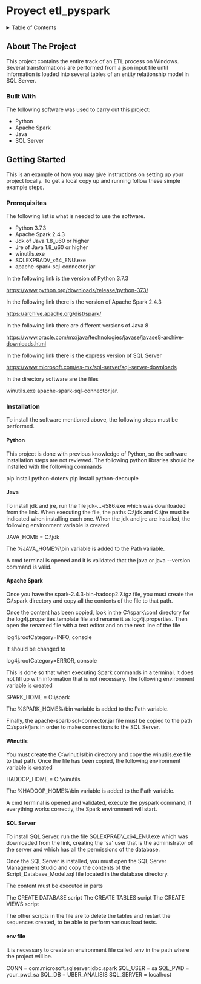 # Proyect etl_pyspark

<!-- TABLE OF CONTENTS -->
<details>
  <summary>Table of Contents</summary>
  <ol>
    <li>
      <a href="#about-the-project">About The Project</a>
      <ul>
        <li><a href="#built-with">Built With</a></li>
      </ul>
    </li>
    <li>
      <a href="#getting-started">Getting Started</a>
      <ul>
        <li><a href="#prerequisites">Prerequisites</a></li>
        <li>
          <a href="#installation">Installation</a>
          <ul>
             <li><a href="#python">Python</a></li>
             <li><a href="#java">Java</a></li>
             <li><a href="#apache-spark">Apache Spark</a></li>
             <li><a href="#winutils">Winutils</a></li>
             <li><a href="#sql-server">SQL Server</a></li>
             <li><a href="#env-file">env file</a></li>
          </ul>
        </li>
      </ul>
    </li>
    <li><a href="#usage">Usage</a></li>
    <li><a href="#contributing">Contributing</a></li>
    <li><a href="#license">License</a></li>
    <li><a href="#contact">Contact</a></li>
  </ol>
</details>

<!-- ABOUT THE PROJECT -->

## About The Project

This project contains the entire track of an ETL process on Windows. Several transformations are performed from a json input file until information is loaded into several tables of an entity relationship model in SQL Server.

### Built With

The following software was used to carry out this project:

- Python
- Apache Spark
- Java
- SQL Server

<!-- GETTING STARTED -->

## Getting Started

This is an example of how you may give instructions on setting up your project locally. To get a local copy up and running follow these simple example steps.

### Prerequisites

The following list is what is needed to use the software.

- Python 3.7.3
- Apache Spark 2.4.3
- Jdk of Java 1.8_u60 or higher
- Jre of Java 1.8_u60 or higher
- winutils.exe
- SQLEXPRADV_x64_ENU.exe
- apache-spark-sql-connector.jar

In the following link is the version of Python 3.7.3

https://www.python.org/downloads/release/python-373/

In the following link there is the version of Apache Spark 2.4.3

https://archive.apache.org/dist/spark/

In the following link there are different versions of Java 8

https://www.oracle.com/mx/java/technologies/javase/javase8-archive-downloads.html

In the following link there is the express version of SQL Server

https://www.microsoft.com/es-mx/sql-server/sql-server-downloads

In the directory software are the files

winutils.exe
apache-spark-sql-connector.jar.

### Installation

To install the software mentioned above, the following steps must be performed.

#### Python

This project is done with previous knowledge of Python, so the software installation steps are not reviewed. The following python libraries should be installed with the following commands

pip install python-dotenv
pip install python-decouple

#### Java

To install jdk and jre, run the file jdk-...-i586.exe which was downloaded from the link. When executing the file, the paths C:\jdk and C:\jre must be indicated when installing each one. When the jdk and jre are installed, the following environment variable is created

JAVA_HOME = C:\jdk

The %JAVA_HOME%\bin variable is added to the Path variable.

A cmd terminal is opened and it is validated that the java or java --version command is valid.

#### Apache Spark

Once you have the spark-2.4.3-bin-hadoop2.7.tgz file, you must create the C:\spark directory and copy all the contents of the file to that path.

Once the content has been copied, look in the C:\spark\conf directory for the log4j.properties.template file and rename it as log4j.properties. Then open the renamed file with a text editor and on the next line of the file

log4j.rootCategory=INFO, console

It should be changed to

log4j.rootCategory=ERROR, console

This is done so that when executing Spark commands in a terminal, it does not fill up with information that is not necessary. The following environment variable is created

SPARK_HOME = C:\spark

The %SPARK_HOME%\bin variable is added to the Path variable.

Finally, the apache-spark-sql-connector.jar file must be copied to the path C:/spark/jars in order to make connections to the SQL Server.

#### Winutils

You must create the C:\winutils\bin directory and copy the winutils.exe file to that path. Once the file has been copied, the following environment variable is created

HADOOP_HOME = C:\winutils

The %HADOOP_HOME%\bin variable is added to the Path variable.

A cmd terminal is opened and validated, execute the pyspark command, if everything works correctly, the Spark environment will start.

#### SQL Server

To install SQL Server, run the file SQLEXPRADV_x64_ENU.exe which was downloaded from the link, creating the 'sa' user that is the administrator of the server and which has all the permissions of the database.

Once the SQL Server is installed, you must open the SQL Server Management Studio and copy the contents of the Script_Database_Model.sql file located in the database directory.

The content must be executed in parts

The CREATE DATABASE script
The CREATE TABLES script
The CREATE VIEWS script

The other scripts in the file are to delete the tables and restart the sequences created, to be able to perform various load tests.

#### env file

It is necessary to create an environment file called .env in the path where the project will be.

CONN = com.microsoft.sqlserver.jdbc.spark
SQL_USER = sa
SQL_PWD = your_pwd_sa
SQL_DB = UBER_ANALISIS
SQL_SERVER = localhost
